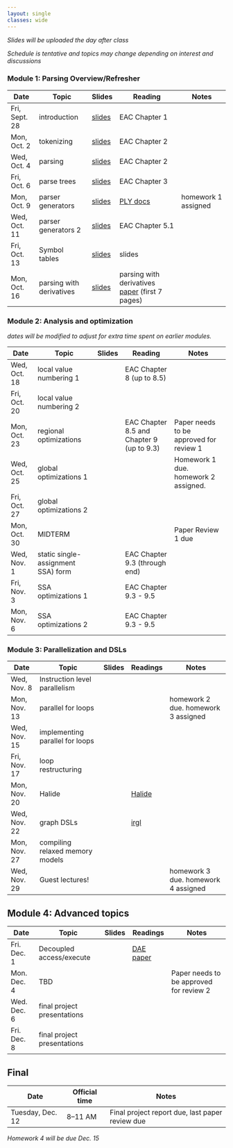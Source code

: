 ```yaml
---
layout: single
classes: wide
---
```


_Slides will be uploaded the day after class_

_Schedule is tentative and topics may change depending on interest and discussions_

### Module 1: Parsing Overview/Refresher

| Date             | Topic                                | Slides                 |   Reading       |  Notes 
|------------------|--------------------------------------|------------------------|-----------------|-
| Fri, Sept. 28    |  introduction                        | [slides](lectures/CSE211Sept29_fa2023.pdf) | EAC Chapter 1   | 
| Mon, Oct. 2      |  tokenizing                          | [slides](lectures/CSE211Oct2_fa2023.pdf)   | EAC Chapter 2   |
| Wed, Oct. 4      |  parsing                             | [slides](lectures/CSE211Oct4_fa2023.pdf)   | EAC Chapter 2   |
| Fri, Oct. 6      |  parse trees                         | [slides](lectures/CSE211Oct6_fa2023.pdf)   | EAC Chapter 3   | 
| Mon, Oct. 9      |  parser generators                   | [slides](lectures/CSE211Oct9_fa2023.pdf)   | [PLY docs](https://www.dabeaz.com/ply/) | homework 1 assigned
| Wed, Oct. 11     |  parser generators 2                 | [slides](lectures/CSE211Oct11_fa2023.pdf)  | EAC Chapter 5.1 | 
| Fri, Oct. 13     |  Symbol tables                       | [slides](lectures/CSE211Oct13_fa2023.pdf)  | slides |
| Mon, Oct. 16     |  parsing with derivatives            | [slides](lectures/CSE211Oct16_fa2023.pdf)  | parsing with derivatives [paper](https://www.ccs.neu.edu/home/turon/re-deriv.pdf) (first 7 pages)           |



### Module 2: Analysis and optimization

_dates will be modified to adjust for extra time spent on earlier modules._

| Date             | Topic                              | Slides | Reading                                   | Notes
|------------------|------------------------------------|--------|-------------------------------------------|-
| Wed, Oct. 18     | local value numbering 1            |        | EAC Chapter 8 (up to 8.5)                 | 
| Fri, Oct. 20     | local value numbering 2            |        |                                           |
| Mon, Oct. 23     | regional optimizations             |        | EAC Chapter 8.5 and Chapter 9 (up to 9.3) | Paper needs to be approved for review 1
| Wed, Oct. 25     | global optimizations 1             |        |                                           | Homework 1 due. homework 2 assigned. 
| Fri, Oct. 27     | global optimizations 2             |        |                                           | 
| Mon, Oct. 30     | MIDTERM                            |        |                                           | Paper Review 1 due
| Wed, Nov. 1      | static single-assignment SSA) form |        | EAC Chapter 9.3 (through end)             | 
| Fri, Nov. 3      | SSA optimizations 1                |        | EAC Chapter 9.3 - 9.5                     | 
| Mon, Nov. 6      | SSA optimizations 2                |        | EAC Chapter 9.3 - 9.5                     | 


### Module 3: Parallelization and DSLs

| Date             | Topic                             | Slides |  Readings      | Notes
|------------------|-----------------------------------|--------|----------------|-
| Wed, Nov. 8      | Instruction level parallelism     |        |                |
| Mon, Nov. 13     | parallel for loops                |        |                | homework 2 due. homework 3 assigned
| Wed, Nov. 15     | implementing parallel for loops   |        |                | 
| Fri, Nov. 17     | loop restructuring                |        |                | 
| Mon, Nov. 20     | Halide                            |        |  [Halide](http://people.csail.mit.edu/jrk/halide-pldi13.pdf) |  
| Wed, Nov. 22     | graph DSLs                        |        | [irgl](https://cs.rochester.edu/~sree/papers/sree-oopsla2016.pdf)  | 
| Mon, Nov. 27     | compiling relaxed memory models   |        |                | 
| Wed, Nov. 29     | Guest lectures!          |        |        | homework 3 due. homework 4 assigned



## Module 4: Advanced topics

| Date             | Topic                        | Slides  | Readings | Notes
|------------------|------------------------------|---------|----------|- 
| Fri. Dec. 1      | Decoupled access/execute     |         | [DAE paper](https://courses.cs.washington.edu/courses/cse590g/04sp/Smith-1982-Decoupled-Access-Execute-Computer-Architectures.pdf)          | 
| Mon. Dec. 4      | TBD                          |         |          | Paper needs to be approved for review 2
| Wed. Dec. 6      | final project presentations  |         |          | 
| Fri. Dec. 8      | final project presentations  |         |          | 


## Final


| Date             | Official time   | Notes  
|------------------|-----------------|--------
| Tuesday, Dec. 12 | 8–11 AM         | Final project report due, last paper review due

_Homework 4 will be due Dec. 15_


